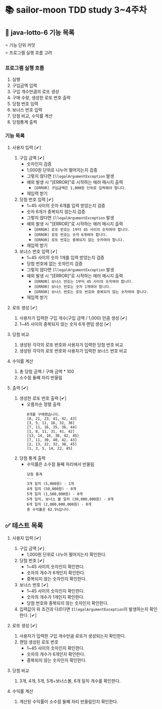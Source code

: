 # 📚 sailor-moon TDD study 3~4주차
## 💸 java-lotto-6 기능 목록
⭐️ 기능 단위 커밋 <br>
⭐ 프로그램 실행 흐름 고려

### 프로그램 실행 흐름
1. 실행
2. 구입금액 입력
3. 구입 개수만큼의 로또 생성
4. 구매 수량, 생성한 로또 번호 출력
5. 당첨 번호 입력
6. 보너스 번호 입력
7. 당첨 비교, 수익률 계산
8. 당첨통계 출력

### 기능 목록
1. 사용자 입력 [✔]
   1. 구입 금액 [✔]
      * 숫자인지 검증
      * 1,000원 단위로 나누어 떨어지는지 검증
      * 그렇지 않다면 ``IllegalArgumentException`` 발생
      * 예외 발생 시 "[ERROR]"로 시작하는 에러 메시지 출력
        * ``[ERROR] 구입금액은 1,000원 단위로 입력해야 합니다.``
      * 재입력 받기
   2. 당첨 번호 입력 [✔]
      * 1~45 사이의 숫자 6개를 입력 받았는지 검증
      * 숫자 6개가 중복되지 않는지 검증
      * 그렇지 않다면 ``IllegalArgumentException`` 발생
      * 예외 발생 시 "[ERROR]"로 시작하는 에러 메시지 출력
        * ``[ERROR] 로또 번호는 1부터 45 사이의 숫자여야 합니다.``
        * ``[ERROR] 로또 번호는 숫자 6개여야 합니다.``
        * ``[ERROR] 로또 번호는 중복되지 않는 숫자여야 합니다.``
      * 재입력 받기
   3. 보너스 번호 입력 [✔]
      * 1~45 사이의 숫자 1개를 입력 받았는지 검증
      * 당첨 번호에 없는 숫자인지 검증
      * 그렇지 않다면 ``IllegalArgumentException`` 발생
      * 예외 발생 시 "[ERROR]"로 시작하는 에러 메시지 출력
          * ``[ERROR] 보너스 번호는 1부터 45 사이의 숫자여야 합니다.``
          * ``[ERROR] 보너스 번호는 숫자 1개여야 합니다.``
          * ``[ERROR] 보너스 번호는 로또 번호와 중복되지 않는 숫자여야 합니다.``
      * 재입력 받기

2. 로또 생성 [✔]
   1. 사용자가 입력한 구입 개수(구입 금액 / 1,000) 만큼 생성 [✔]
   2. 1~45 사이의 중복되지 않는 숫자 6개 랜덤 생성 [✔]

3. 당첨 비교
   1. 생성된 각각의 로또 번호와 사용자가 입력한 당첨 번호 비교
   2. 생성된 각각의 로또 번호와 사용자가 입력한 보너스 번호 비교

4. 수익률 계산
   1. 총 당첨 금액 / 구매 금액 * 100
   2. 소수점 둘째 자리 반올림

5. 출력 [✔]
   1. 생성한 로또 번호 출력 [✔]
      * 오름차순 정렬 출력 <br>
        ```
        8개를 구매했습니다.
        [8, 21, 23, 41, 42, 43]
        [3, 5, 11, 16, 32, 38]
        [7, 11, 16, 35, 36, 44]
        [1, 8, 11, 31, 41, 42]
        [13, 14, 16, 38, 42, 45]
        [7, 11, 30, 40, 42, 43]
        [2, 13, 22, 32, 38, 45]
        [1, 3, 5, 14, 22, 45]
        ```
   2. 당첨 통계 출력
      * 수익률은 소수점 둘째 자리에서 반올림
        ```
        당첨 통계
        ---
        3개 일치 (5,000원) - 1개
        4개 일치 (50,000원) - 0개
        5개 일치 (1,500,000원) - 0개
        5개 일치, 보너스 볼 일치 (30,000,000원) - 0개
        6개 일치 (2,000,000,000원) - 0개
        총 수익률은 62.5%입니다.
        ```

## ✅ 테스트 목록
1. 사용자 입력 [✔]
   1. 구입 금액 [✔]
      * 1,000원 단위로 나누어 떨어지는지 확인한다.
   2. 당첨 번호 [✔]
      * 1~45 사이의 숫자인지 확인한다.
      * 숫자의 개수가 6개인지 확인한다.
      * 중복되지 않는 숫자인지 확인한다.
   3. 보너스 번호 [✔]
      * 1~45 사이의 숫자인지 확인한다.
      * 숫자의 개수가 1개인지 확인한다.
      * 당첨 번호와 중복되지 않는 숫자인지 확인한다.
   4. 입력값이 위 조건과 다르다면 ``IllegalArgumentException``이 발생하는지 확인한다. [✔]

2. 로또 생성 [✔]
   1. 사용자가 입력한 구입 개수만큼 로또가 생성되는지 확인한다.
   2. 랜덤 생성된 로또 번호
      * 1~45 사이의 숫자인지 확인한다.
      * 숫자의 개수가 6개인지 확인한다.
      * 중복되지 않는 숫자인지 확인한다.

3. 당첨 비교
   1. 3개, 4개, 5개, 5개+보너스볼, 6개 일치 개수를 확인한다.

4. 수익률 계산
   1. 계산된 수익률이 소수점 둘째 자리 반올림인지 확인한다.